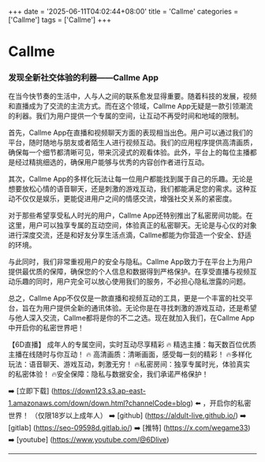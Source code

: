 +++
date = '2025-06-11T04:02:44+08:00'
title = 'Callme'
categories = ['Callme']
tags = ['Callme']
+++

# Callme

### 发现全新社交体验的利器——Callme App

在当今快节奏的生活中，人与人之间的联系愈发显得重要。随着科技的发展，视频和直播成为了交流的主流方式。而在这个领域，Callme App无疑是一款引领潮流的利器。我们为用户提供一个专属的空间，让互动不再受时间和地域的限制。

首先，Callme App在直播和视频聊天方面的表现相当出色。用户可以通过我们的平台，随时随地与朋友或者陌生人进行视频互动。我们的应用程序提供高清画质，确保每一个细节都清晰可见，带来沉浸式的观看体验。此外，平台上的每位主播都是经过精挑细选的，确保用户能够与优秀的内容创作者进行互动。

其次，Callme App的多样化玩法让每一位用户都能找到属于自己的乐趣。无论是想要放松心情的语音聊天，还是刺激的游戏互动，我们都能满足您的需求。这种互动不仅仅是娱乐，更能促进用户之间的情感交流，增强社交关系的紧密度。

对于那些希望享受私人时光的用户，Callme App还特别推出了私密房间功能。在这里，用户可以独享专属的互动空间，体验真正的私密聊天。无论是与心仪的对象进行深度交流，还是和好友分享生活点滴，Callme都能为你营造一个安全、舒适的环境。

与此同时，我们非常重视用户的安全与隐私。Callme App致力于在平台上为用户提供最优质的保障，确保您的个人信息和数据得到严格保护。在享受直播与视频互动乐趣的同时，用户完全可以放心使用我们的服务，不必担心隐私泄露的问题。

总之，Callme App不仅仅是一款直播和视频互动的工具，更是一个丰富的社交平台，旨在为用户提供全新的通讯体验。无论你是在寻找刺激的游戏互动，还是希望与他人深入交流，Callme都将是你的不二之选。现在就加入我们，在Callme App中开启你的私密世界吧！

【6D直播】
成年人的专属空间，实时互动尽享精彩
🔥 精选主播：每天数百位优质主播在线随时与你互动！
🔥 高清画质：清晰画面，感受每一刻的精彩！
🔥多样化玩法：语音聊天、游戏互动，刺激无穷！
🔥私密房间：独享专属时光，体验真实的私密体验！
🔥安全保障：隐私与数据安全，我们承诺严格保护！

➡️ [立即下载] (https://down123.s3.ap-east-1.amazonaws.com/down/down.html?channelCode=blog) ⬅️ ，开启你的私密世界！
（仅限18岁以上成年人）
➡️ [github] (https://aldult-live.github.io/)
➡️ [gitlab] (https://seo-09598d.gitlab.io/)
➡️ [推特] (https://x.com/wegame33)
➡️ [youtube] (https://www.youtube.com/@6Dlive)

---

